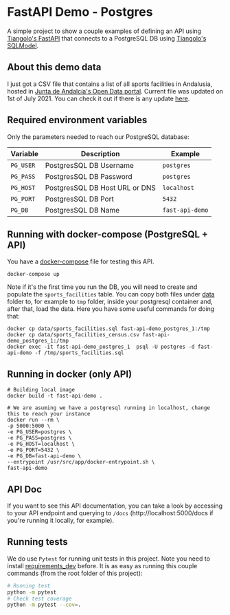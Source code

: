 # FastAPI Demo - Postgres

A simple project to show a couple examples of defining an API using [Tiangolo's FastAPI](https://fastapi.tiangolo.com/)
that connects to a PostgreSQL DB using  [Tiangolo's SQLModel](https://sqlmodel.tiangolo.com/).

## About this demo data

I just got a CSV file that contains a list of all sports facilities in Andalusia, hosted in
[Junta de Andalcía's Open Data portal](https://www.juntadeandalucia.es/datosabiertos/portal.html). Current file was
updated on 1st of July 2021. You can check it out if there is any update
[here](https://www.juntadeandalucia.es/datosabiertos/portal/dataset/censo-de-instalaciones-deportivas).

## Required environment variables

Only the parameters needed to reach our PostgreSQL database:

| Variable    | Description                     | Example         |
|-------------|---------------------------------|-----------------|
| `PG_USER`   | PostgresSQL DB Username         | `postgres`      |
| `PG_PASS`   | PostgresSQL DB Password         | `postgres`      |
| `PG_HOST`   | PostgresSQL DB Host URL or DNS  | `localhost`     |
| `PG_PORT`   | PostgresSQL DB Port             | `5432`          |
| `PG_DB`     | PostgresSQL DB Name             | `fast-api-demo` |

## Running with docker-compose (PostgreSQL + API)

You have a [docker-compose](docker-compose.yaml) file for testing this API.

```shell
docker-compose up
```

Note if it's the first time you run the DB, you will need to create and populate the `sports_facilities` table. You can
copy both files under [data](data) folder to, for example to `tmp` folder, inside your postgresql container and, after
that, load the data. Here you have some useful commands for doing that:

```shell
docker cp data/sports_facilities.sql fast-api-demo_postgres_1:/tmp
docker cp data/sports_facilities_census.csv fast-api-demo_postgres_1:/tmp
docker exec -it fast-api-demo_postgres_1  psql -U postgres -d fast-api-demo -f /tmp/sports_facilities.sql
```

## Running in docker (only API)

```shell
# Building local image
docker build -t fast-api-demo .

# We are asuming we have a postgresql running in localhost, change this to reach your instance
docker run --rm \
-p 5000:5000 \
-e PG_USER=postgres \
-e PG_PASS=postgres \
-e PG_HOST=localhost \
-e PG_PORT=5432 \
-e PG_DB=fast-api-demo \
--entrypoint /usr/src/app/docker-entrypoint.sh \
fast-api-demo
```

## API Doc

If you want to see this API documentation, you can take a look by accessing to your API endpoint and querying
to `/docs` (http://localhost:5000/docs if you're running it locally, for example).

## Running tests

We do use `Pytest` for running unit tests in this project. Note you need to install
[requirements_dev](requirements_dev.txt) before. It is as easy as running this couple commands (from the root folder of
this project):

```bash
# Running test
python -m pytest
# Check test coverage
python -m pytest --cov=.
```
